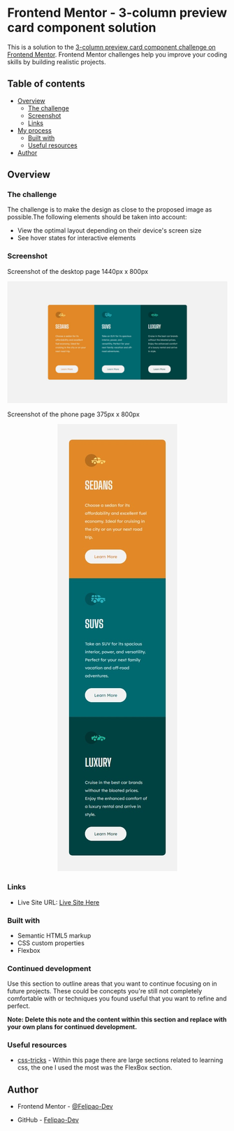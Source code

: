 # Frontend Mentor - 3-column preview card component solution

This is a solution to the [3-column preview card component challenge on Frontend Mentor](https://www.frontendmentor.io/challenges/3column-preview-card-component-pH92eAR2-). Frontend Mentor challenges help you improve your coding skills by building realistic projects. 

## Table of contents

- [Overview](#overview)
  - [The challenge](#the-challenge)
  - [Screenshot](#screenshot)
  - [Links](#links)
- [My process](#my-process)
  - [Built with](#built-with)
  - [Useful resources](#useful-resources)
- [Author](#author)


## Overview

### The challenge

The challenge is to make the design as close to the proposed image as possible.The following elements should be taken into account: 

- View the optimal layout depending on their device's screen size
- See hover states for interactive elements

### Screenshot
Screenshot of the desktop page 1440px x 800px 

![Screenshot of the desktop page](./screenshots/screenshotDesktop.jpeg)

Screenshot of the phone page 375px x 800px 

<p align="center">
  <img  src="./screenshots/screenshotPhone.jpeg">
</p>

### Links

- Live Site URL: [Live Site Here](https://3-columns-felipaodev.netlify.app/)

### Built with

- Semantic HTML5 markup
- CSS custom properties
- Flexbox

### Continued development

Use this section to outline areas that you want to continue focusing on in future projects. These could be concepts you're still not completely comfortable with or techniques you found useful that you want to refine and perfect.

**Note: Delete this note and the content within this section and replace with your own plans for continued development.**

### Useful resources

- [css-tricks](https://css-tricks.com/) - Within this page there are large sections related to learning css, the one I used the most was the FlexBox section. 

## Author

- Frontend Mentor - [@Felipao-Dev](https://www.frontendmentor.io/profile/Felipao-Dev)

- GitHub - [Felipao-Dev](https://github.com/Felipao-Dev)
